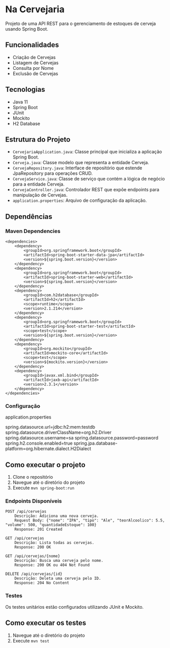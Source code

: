 # Na Cervejaria

Projeto de uma API REST para o gerenciamento de estoques de cerveja usando Spring Boot.

## Funcionalidades

- Criação de Cervejas
- Listagem de Cervejas
- Consulta por Nome
- Exclusão de Cervejas

## Tecnologias

- Java 11
- Spring Boot
- JUnit
- Mockito
- H2 Database

## Estrutura do Projeto

- `CervejariaApplication.java`: Classe principal que inicializa a aplicação Spring Boot.
- `Cerveja.java`: Classe modelo que representa a entidade Cerveja.
- `CervejaRepository.java`: Interface de repositório que estende JpaRepository para operações CRUD.
- `CervejaService.java`: Classe de serviço que contém a lógica de negócio para a entidade Cerveja.
- `CervejaController.java`: Controlador REST que expõe endpoints para manipulação de Cervejas.
- `application.properties`: Arquivo de configuração da aplicação.

## Dependências

### Maven Dependencies

    <dependencies>
        <dependency>
            <groupId>org.springframework.boot</groupId>
            <artifactId>spring-boot-starter-data-jpa</artifactId>
            <version>${spring.boot.version}</version>
        </dependency>
        <dependency>
            <groupId>org.springframework.boot</groupId>
            <artifactId>spring-boot-starter-web</artifactId>
            <version>${spring.boot.version}</version>
        </dependency>
        <dependency>
            <groupId>com.h2database</groupId>
            <artifactId>h2</artifactId>
            <scope>runtime</scope>
            <version>2.1.214</version>
        </dependency>
        <dependency>
            <groupId>org.springframework.boot</groupId>
            <artifactId>spring-boot-starter-test</artifactId>
            <scope>test</scope>
            <version>${spring.boot.version}</version>
        </dependency>
        <dependency>
            <groupId>org.mockito</groupId>
            <artifactId>mockito-core</artifactId>
            <scope>test</scope>
            <version>${mockito.version}</version>
        </dependency>
        <dependency>
            <groupId>javax.xml.bind</groupId>
            <artifactId>jaxb-api</artifactId>
            <version>2.3.1</version>
        </dependency>
    </dependencies>

### Configuração

application.properties

spring.datasource.url=jdbc:h2:mem:testdb
spring.datasource.driverClassName=org.h2.Driver
spring.datasource.username=sa
spring.datasource.password=password
spring.h2.console.enabled=true
spring.jpa.database-platform=org.hibernate.dialect.H2Dialect

## Como executar o projeto

1. Clone o repositório
2. Navegue até o diretório do projeto
3. Execute `mvn spring-boot:run`

### Endpoints Disponíveis

    POST /api/cervejas
        Descrição: Adiciona uma nova cerveja.
        Request Body: {"nome": "IPA", "tipo": "Ale", "teorAlcoolico": 5.5, "volume": 500, "quantidadeEstoque": 100}
        Response: 201 Created

    GET /api/cervejas
        Descrição: Lista todas as cervejas.
        Response: 200 OK

    GET /api/cervejas/{nome}
        Descrição: Busca uma cerveja pelo nome.
        Response: 200 OK ou 404 Not Found

    DELETE /api/cervejas/{id}
        Descrição: Deleta uma cerveja pelo ID.
        Response: 204 No Content

### Testes

Os testes unitários estão configurados utilizando JUnit e Mockito.

## Como executar os testes

1. Navegue até o diretório do projeto
2. Execute `mvn test`

